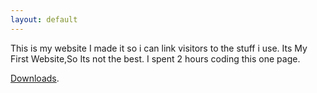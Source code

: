 ```yaml
---
layout: default
---
```

This is my website
I made it so i can link visitors to the stuff
i use.
Its My First Website,So Its not the best. I spent 2 hours coding this one page.

[Downloads](another-page).
